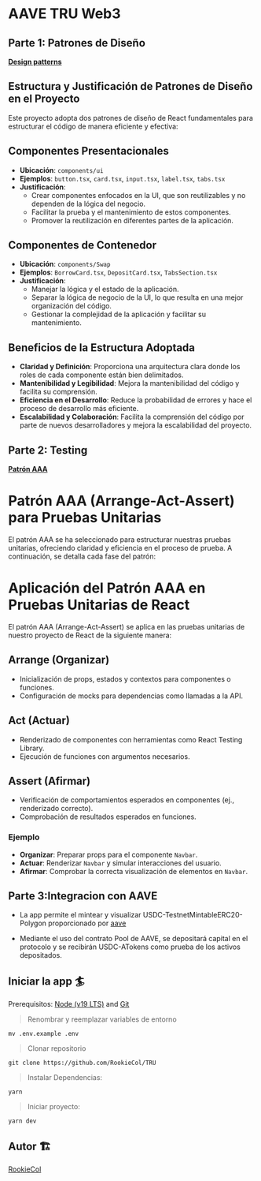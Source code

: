 # AAVE TRU Web3

## **Parte 1: Patrones de Diseño**

**[Design patterns](https://syndelltech.com/react-design-patterns-2023/)**

## Estructura y Justificación de Patrones de Diseño en el Proyecto

Este proyecto adopta dos patrones de diseño de React fundamentales para estructurar el código de manera eficiente y efectiva:

## Componentes Presentacionales

- **Ubicación**: `components/ui`
- **Ejemplos**: `button.tsx`, `card.tsx`, `input.tsx`, `label.tsx`, `tabs.tsx`
- **Justificación**: 
  - Crear componentes enfocados en la UI, que son reutilizables y no dependen de la lógica del negocio.
  - Facilitar la prueba y el mantenimiento de estos componentes.
  - Promover la reutilización en diferentes partes de la aplicación.

## Componentes de Contenedor

- **Ubicación**: `components/Swap`
- **Ejemplos**: `BorrowCard.tsx`, `DepositCard.tsx`, `TabsSection.tsx`
- **Justificación**: 
  - Manejar la lógica y el estado de la aplicación.
  - Separar la lógica de negocio de la UI, lo que resulta en una mejor organización del código.
  - Gestionar la complejidad de la aplicación y facilitar su mantenimiento.

## Beneficios de la Estructura Adoptada

- **Claridad y Definición**: Proporciona una arquitectura clara donde los roles de cada componente están bien delimitados.
- **Mantenibilidad y Legibilidad**: Mejora la mantenibilidad del código y facilita su comprensión.
- **Eficiencia en el Desarrollo**: Reduce la probabilidad de errores y hace el proceso de desarrollo más eficiente.
- **Escalabilidad y Colaboración**: Facilita la comprensión del código por parte de nuevos desarrolladores y mejora la escalabilidad del proyecto.


## **Parte 2: Testing**

**[Patrón AAA](https://jaguhiremath62.medium.com/arrange-act-and-assert-aaa-pattern-in-unit-testing-b2d261aaef6a)**

# Patrón AAA (Arrange-Act-Assert) para Pruebas Unitarias

El patrón AAA se ha seleccionado para estructurar nuestras pruebas unitarias, ofreciendo claridad y eficiencia en el proceso de prueba. A continuación, se detalla cada fase del patrón:

# Aplicación del Patrón AAA en Pruebas Unitarias de React

El patrón AAA (Arrange-Act-Assert) se aplica en las pruebas unitarias de nuestro proyecto de React de la siguiente manera:

## Arrange (Organizar)
- Inicialización de props, estados y contextos para componentes o funciones.
- Configuración de mocks para dependencias como llamadas a la API.

## Act (Actuar)
- Renderizado de componentes con herramientas como React Testing Library.
- Ejecución de funciones con argumentos necesarios.

## Assert (Afirmar)
- Verificación de comportamientos esperados en componentes (ej., renderizado correcto).
- Comprobación de resultados esperados en funciones.

### Ejemplo
- **Organizar**: Preparar props para el componente `Navbar`.
- **Actuar**: Renderizar `Navbar` y simular interacciones del usuario.
- **Afirmar**: Comprobar la correcta visualización de elementos en `Navbar`.


## **Parte 3:Integracion con AAVE**

- La app permite el mintear y visualizar   USDC-TestnetMintableERC20-Polygon proporcionado por [aave](https://docs.aave.com/developers/deployed-contracts/v3-testnet-addresses)

- Mediante el uso del contrato Pool de AAVE, se depositará capital en el protocolo y se recibirán USDC-ATokens como prueba de los activos depositados.




## Iniciar la app 🏄

Prerequisitos: [Node (v19 LTS)](https://nodejs.org/en/download/) and [Git](https://git-scm.com/downloads)

>Renombrar y reemplazar variables de entorno
```
mv .env.example .env
```
> Clonar repositorio

```
git clone https://github.com/RookieCol/TRU
```
> Instalar Dependencias:

```
yarn
```

> Iniciar proyecto:

```
yarn dev
```

## Autor 🏗

[RookieCol](https://github.com/RookieCol)
